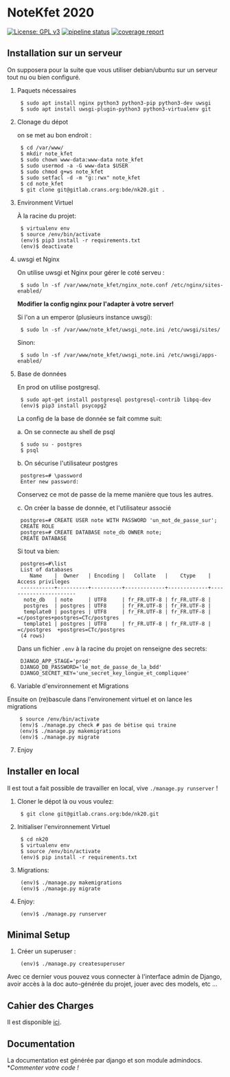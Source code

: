 # NoteKfet 2020

[![License: GPL v3](https://img.shields.io/badge/License-GPL%20v3-blue.svg)](https://www.gnu.org/licenses/gpl-3.0.txt)
[![pipeline status](https://gitlab.crans.org/bde/nk20/badges/master/pipeline.svg)](https://gitlab.crans.org/bde/nk20/nk20/commits/master)
[![coverage report](https://gitlab.crans.org/bde/nk20/badges/master/coverage.svg)](https://gitlab.crans.org/bde/nk20/commits/master)

## Installation sur un serveur

On supposera pour la suite que vous utiliser debian/ubuntu sur un serveur tout nu ou bien configuré.

1. Paquets nécessaires

        $ sudo apt install nginx python3 python3-pip python3-dev uwsgi
        $ sudo apt install uwsgi-plugin-python3 python3-virtualenv git

2. Clonage du dépot

    on se met au bon endroit :

        $ cd /var/www/
        $ mkdir note_kfet
        $ sudo chown www-data:www-data note_kfet
        $ sudo usermod -a -G www-data $USER
        $ sudo chmod g+ws note_kfet
        $ sudo setfacl -d -m "g::rwx" note_kfet
        $ cd note_kfet
        $ git clone git@gitlab.crans.org:bde/nk20.git .
3. Environment Virtuel

   À la racine du projet:

        $ virtualenv env
        $ source /env/bin/activate
        (env)$ pip3 install -r requirements.txt
        (env)$ deactivate

4. uwsgi  et Nginx

    On utilise uwsgi et Nginx pour gérer le coté serveu :

        $ sudo ln -sf /var/www/note_kfet/nginx_note.conf /etc/nginx/sites-enabled/

   **Modifier la config nginx  pour l'adapter à votre server!**

   Si l'on a un emperor (plusieurs instance uwsgi):

        $ sudo ln -sf /var/www/note_kfet/uwsgi_note.ini /etc/uwsgi/sites/

    Sinon:

        $ sudo ln -sf /var/www/note_kfet/uwsgi_note.ini /etc/uwsgi/apps-enabled/
        
5. Base de données

    En prod on utilise postgresql. 
        
        $ sudo apt-get install postgresql postgresql-contrib libpq-dev
        (env)$ pip3 install psycopg2
    
    La config de la base de donnée se fait comme suit:
    
    a. On se connecte au shell de psql
    
        $ sudo su - postgres
        $ psql
    
    b. On sécurise l'utilisateur postgres
        
        postgres=# \password
        Enter new password:
        
     Conservez ce mot de passe de la meme manière que tous les autres.
     
    c. On créer la basse de donnée, et l'utilisateur associé
    
        postgres=# CREATE USER note WITH PASSWORD 'un_mot_de_passe_sur';
        CREATE ROLE
        postgres=# CREATE DATABASE note_db OWNER note;
        CREATE DATABASE

    Si tout va bien:
        
        postgres=#\list
        List of databases
           Name    |  Owner   | Encoding |   Collate   |    Ctype    |   Access privileges   
        -----------+----------+----------+-------------+-------------+-----------------------
         note_db   | note     | UTF8     | fr_FR.UTF-8 | fr_FR.UTF-8 | 
         postgres  | postgres | UTF8     | fr_FR.UTF-8 | fr_FR.UTF-8 | 
         template0 | postgres | UTF8     | fr_FR.UTF-8 | fr_FR.UTF-8 | =c/postgres+postgres=CTc/postgres
         template1 | postgres | UTF8     | fr_FR.UTF-8 | fr_FR.UTF-8 | =c/postgres  +postgres=CTc/postgres
        (4 rows)

    Dans un fichier `.env` à la racine du projet on renseigne des secrets:
    
        DJANGO_APP_STAGE='prod'
        DJANGO_DB_PASSWORD='le_mot_de_passe_de_la_bdd'
        DJANGO_SECRET_KEY='une_secret_key_longue_et_compliquee'

    

6. Variable d'environnement et Migrations
        
     

Ensuite on (re)bascule dans l'environement virtuel et on lance les migrations
        
        $ source /env/bin/activate
        (env)$ ./manage.py check # pas de bétise qui traine
        (env)$ ./manage.py makemigrations
        (env)$ ./manage.py migrate

7. Enjoy

    

## Installer en local

Il est tout a fait possible de travailler en local, vive `./manage.py runserver` !

1. Cloner le dépot là ou vous voulez:

        $ git clone git@gitlab.crans.org:bde/nk20.git

2. Initialiser l'environnement Virtuel
        
        $ cd nk20
        $ virtualenv env
        $ source /env/bin/activate
        (env)$ pip install -r requirements.txt

3. Migrations:

        (env)$ ./manage.py makemigrations
        (env)$ ./manage.py migrate

4. Enjoy:

        (env)$ ./manage.py runserver

## Minimal Setup

1. Créer un superuser :

        (env)$ ./manage.py createsuperuser

Avec ce dernier vous pouvez vous connecter à l'interface admin de Django, avoir
accès à la doc auto-générée du projet, jouer avec des models, etc ...

## Cahier des Charges 

Il est disponible [ici](https://wiki.crans.org/NoteKfet/NoteKfet2018/CdC). 

## Documentation

La documentation est générée par django et son module admindocs. **Commenter votre code !*
